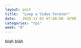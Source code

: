```yaml
---
layout: post
title:  "Loop a Video Forever"
date:   2020-11-03 07:00:00 -0700
categories: "rpi"
week: "8"
---
```


blah blah
